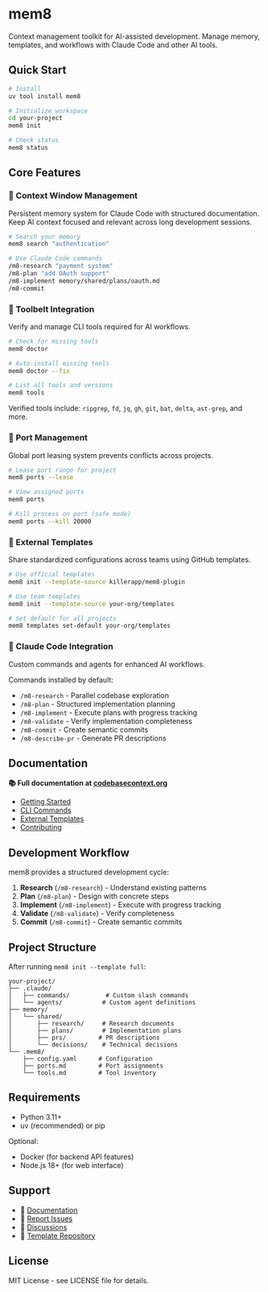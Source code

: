 # mem8

Context management toolkit for AI-assisted development. Manage memory, templates, and workflows with Claude Code and other AI tools.

## Quick Start

```bash
# Install
uv tool install mem8

# Initialize workspace
cd your-project
mem8 init

# Check status
mem8 status
```

## Core Features

### 🧠 Context Window Management
Persistent memory system for Claude Code with structured documentation. Keep AI context focused and relevant across long development sessions.

```bash
# Search your memory
mem8 search "authentication"

# Use Claude Code commands
/m8-research "payment system"
/m8-plan "add OAuth support"
/m8-implement memory/shared/plans/oauth.md
/m8-commit
```

### 🔧 Toolbelt Integration
Verify and manage CLI tools required for AI workflows.

```bash
# Check for missing tools
mem8 doctor

# Auto-install missing tools
mem8 doctor --fix

# List all tools and versions
mem8 tools
```

Verified tools include: `ripgrep`, `fd`, `jq`, `gh`, `git`, `bat`, `delta`, `ast-grep`, and more.

### 🚢 Port Management
Global port leasing system prevents conflicts across projects.

```bash
# Lease port range for project
mem8 ports --lease

# View assigned ports
mem8 ports

# Kill process on port (safe mode)
mem8 ports --kill 20000
```

### 🎨 External Templates
Share standardized configurations across teams using GitHub templates.

```bash
# Use official templates
mem8 init --template-source killerapp/mem8-plugin

# Use team templates
mem8 init --template-source your-org/templates

# Set default for all projects
mem8 templates set-default your-org/templates
```

### 🤖 Claude Code Integration
Custom commands and agents for enhanced AI workflows.

Commands installed by default:
- `/m8-research` - Parallel codebase exploration
- `/m8-plan` - Structured implementation planning
- `/m8-implement` - Execute plans with progress tracking
- `/m8-validate` - Verify implementation completeness
- `/m8-commit` - Create semantic commits
- `/m8-describe-pr` - Generate PR descriptions

## Documentation

**📚 Full documentation at [codebasecontext.org](https://codebasecontext.org)**

- [Getting Started](https://codebasecontext.org/docs/user-guide/getting-started)
- [CLI Commands](https://codebasecontext.org/docs/user-guide/cli-commands)
- [External Templates](https://codebasecontext.org/docs/external-templates)
- [Contributing](https://codebasecontext.org/docs/contributing)

## Development Workflow

mem8 provides a structured development cycle:

1. **Research** (`/m8-research`) - Understand existing patterns
2. **Plan** (`/m8-plan`) - Design with concrete steps
3. **Implement** (`/m8-implement`) - Execute with progress tracking
4. **Validate** (`/m8-validate`) - Verify completeness
5. **Commit** (`/m8-commit`) - Create semantic commits

## Project Structure

After running `mem8 init --template full`:

```
your-project/
├── .claude/
│   ├── commands/          # Custom slash commands
│   └── agents/           # Custom agent definitions
├── memory/
│   └── shared/
│       ├── research/     # Research documents
│       ├── plans/        # Implementation plans
│       ├── prs/         # PR descriptions
│       └── decisions/    # Technical decisions
└── .mem8/
    ├── config.yaml      # Configuration
    ├── ports.md         # Port assignments
    └── tools.md         # Tool inventory
```

## Requirements

- Python 3.11+
- uv (recommended) or pip

Optional:
- Docker (for backend API features)
- Node.js 18+ (for web interface)

## Support

- 📖 [Documentation](https://codebasecontext.org)
- 🐛 [Report Issues](https://github.com/killerapp/mem8/issues)
- 💬 [Discussions](https://github.com/killerapp/mem8/discussions)
- 🔧 [Template Repository](https://github.com/killerapp/mem8-plugin)

## License

MIT License - see LICENSE file for details.
